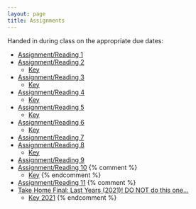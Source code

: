```yaml
---
layout: page
title: Assignments
---
```


Handed in during class on the appropriate due dates:

  - [Assignment/Reading 1](../Assignments/Assignment01/)
  - [Assignment/Reading 2](../Assignments/Assignment02/)
    - [Key](../Assignments/Assign2Key.pdf)
  - [Assignment/Reading 3](../Assignments/Assignment03/)
    - [Key](../Assignments/Assignment3Key.html)
  - [Assignment/Reading 4](../Assignments/Assignment04/)
    - [Key](../Assignments/Assignment4Key.html)
  - [Assignment/Reading 5](../Assignments/Assignment05/)
    - [Key](../Assignments/Assignment5Key.html)
  - [Assignment/Reading 6](../Assignments/Assignment06/)
    - [Key](../Assignments/Assignment6Key.html)
  - [Assignment/Reading 7](../Assignments/Assignment07/)
  - [Assignment/Reading 8](../Assignments/Assignment08/)
    - [Key](../Assignments/Assignment08key.html)
  - [Assignment/Reading 9](../Assignments/Assignment09/)
  - [Assignment/Reading 10](../Assignments/Assignment10/)
    {% comment %}
    - [Key](../Assignments/Assignment10key.html)
    {% endcomment %}
  - [Assignment/Reading 11](../Assignments/Assignment11/)
  {% comment %}
  - [Take Home Final: Last Years (2021)!  DO NOT do this one...](../Assignments/TakeHome2021NoKey.pdf)
      - [Key 2021](../Assignments/TakeHome2021.pdf)
  {% endcomment %}
